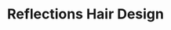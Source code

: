 ---
title: "Reflections Hair Design"
url: /el-cerrito/reflections-hair-design/
shop: hairdresser
---